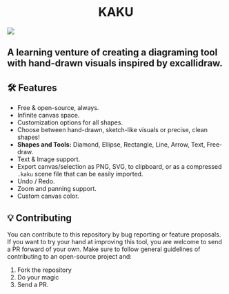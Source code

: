 # <center> KAKU </center>
<image src="public/og.png" />

## A learning venture of creating a diagraming tool with hand-drawn visuals inspired by excallidraw.

## 🛠️ Features

* Free & open-source, always.
* Infinite canvas space.
* Customization options for all shapes.
* Choose between hand-drawn, sketch-like visuals or precise, clean shapes!
* **Shapes and Tools:** Diamond, Ellipse, Rectangle, Line, Arrow, Text, Free-draw.
* Text & Image support.
* Export canvas/selection as PNG, SVG, to clipboard, or as a compressed `.kaku` scene file that can be easily imported.
* Undo / Redo.
* Zoom and panning support.
* Custom canvas color.

## 💡 Contributing

You can contribute to this repository by bug reporting or feature proposals. If you want to try your hand at improving this tool, you are welcome to send a PR forward of your own. Make sure to follow general guidelines of contributing to an open-source project and:

1) Fork the repository
2) Do your magic
3) Send a PR.
